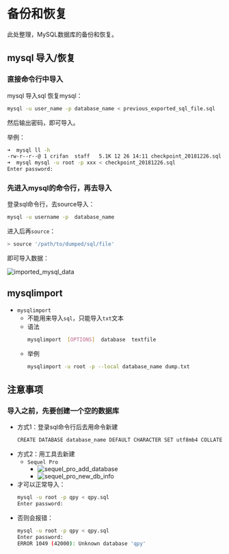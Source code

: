 # 备份和恢复

此处整理，MySQL数据库的备份和恢复。

## mysql 导入/恢复

### 直接命令行中导入

mysql 导入sql 恢复mysql：

```bash
mysql -u user_name -p database_name < previous_exported_sql_file.sql
```

然后输出密码，即可导入。


举例：

```bash
➜  mysql ll -h
-rw-r--r--@ 1 crifan  staff   5.1K 12 26 14:11 checkpoint_20181226.sql
➜  mysql mysql -u root -p xxx < checkpoint_20181226.sql
Enter password:
```

### 先进入mysql的命令行，再去导入

登录sql命令行，去source导入：

```bash
mysql -u username -p  database_name
```

进入后再`source`：

```bash
> source '/path/to/dumped/sql/file'
```

即可导入数据：

![imported_mysql_data](../assets/img/imported_mysql_data.png)

## mysqlimport

* `mysqlimport`
  * 不能用来导入`sql`，只能导入`txt`文本
  * 语法
    ```bash
    mysqlimport  [OPTIONS]  database  textfile
    ```
  * 举例
    ```bash
    mysqlimport -u root -p --local database_name dump.txt
    ```


## 注意事项

### 导入之前，先要创建一个空的数据库

* 方式1：登录sql命令行后去用命令新建
    ```bash
    CREATE DATABASE database_name DEFAULT CHARACTER SET utf8mb4 COLLATE utf8mb4_unicode_ci;
    ```
* 方式2：用工具去新建
  * `Sequel Pro`
    * ![sequel_pro_add_database](../assets/img/sequel_pro_add_database.png)
    * ![sequel_pro_new_db_info](../assets/img/sequel_pro_new_db_info.png)
* 才可以正常导入：
    ```bash
    mysql -u root -p qpy < qpy.sql
    Enter password:
    ```
* 否则会报错：
  ```bash
  mysql -u root -p qpy < qpy.sql
  Enter password:
  ERROR 1049 (42000): Unknown database 'qpy'
  ```
